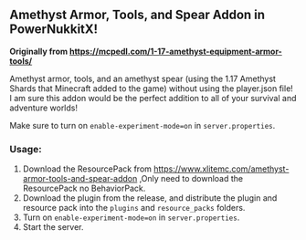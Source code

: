 ## Amethyst Armor, Tools, and Spear Addon in PowerNukkitX!

**Originally from https://mcpedl.com/1-17-amethyst-equipment-armor-tools/**

Amethyst armor, tools, and an amethyst spear (using the 1.17 Amethyst Shards that Minecraft added to the game) without
using the player.json file! I am sure this addon would be the perfect addition to all of your survival and adventure
worlds!

Make sure to turn on `enable-experiment-mode=on` in `server.properties`.

### Usage:

1. Download the ResourcePack from https://www.xlitemc.com/amethyst-armor-tools-and-spear-addon ,Only need to download the
   ResourcePack no BehaviorPack.
2. Download the plugin from the release, and distribute the plugin and resource pack into the `plugins`
   and `resource_packs` folders.
3. Turn on `enable-experiment-mode=on` in `server.properties`.
4. Start the server.
